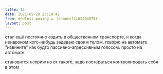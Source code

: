 ```yaml
---
title: 15
date: 2021-09-20 23:18:42
from: endless шизing ⍼ (channel1162404975)
layout: post
---
```


стал ещё постоянно ездить в общественном транспорте, и когда ненароком кого-нибудь задеваю своим телом, говорю на автомате "извините" как будто пассивно-агрессивным голосом. просто на автомате. 

становится неприятно от такого, надо постараться контролировать себя в этом
